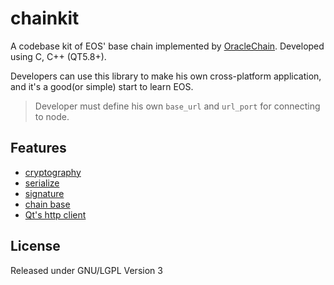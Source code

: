 # chainkit
A codebase kit of EOS' base chain implemented by [OracleChain](https://github.com/OracleChain). Developed using C, C++ (QT5.8+).

Developers can use this library to make his own cross-platform application, and it's a good(or simple) start to learn EOS.


> Developer must define his own `base_url` and `url_port` for connecting to node.

## Features
* [cryptography](https://github.com/OracleChain/chainkit/tree/master/Crypto)
* [serialize](https://github.com/OracleChain/chainkit/blob/master/chain/eosbytewriter.h)
* [signature](https://github.com/OracleChain/chainkit/blob/master/chain/signedtransaction.cpp#L76)
* [chain base](https://github.com/OracleChain/chainkit/tree/master/chain)
* [Qt's http client](https://github.com/OracleChain/chainkit/blob/master/utility/httpclient.h)

## License
Released under GNU/LGPL Version 3
